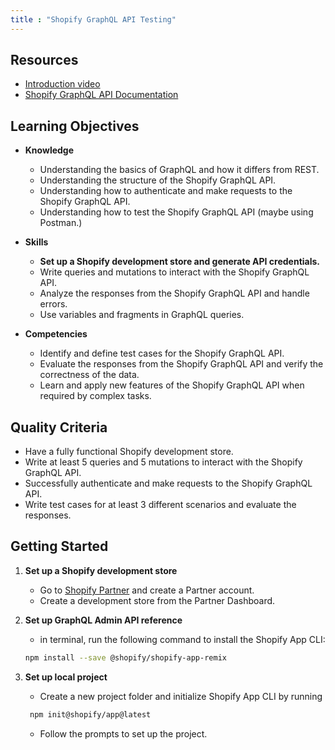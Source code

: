 ```yaml
---
title : "Shopify GraphQL API Testing"
---
```


## Resources

- [Introduction video](https://www.youtube.com/watch?v=Q68EXTH08vI)
- [Shopify GraphQL API Documentation](https://shopify.dev/docs/admin-api/graphql/reference)

## Learning Objectives

- **Knowledge**
  - Understanding the basics of GraphQL and how it differs from REST.
  - Understanding the structure of the Shopify GraphQL API.
  - Understanding how to authenticate and make requests to the Shopify GraphQL API.
  - Understanding how to test the Shopify GraphQL API (maybe using Postman.)

- **Skills**
  - **Set up a Shopify development store and generate API credentials.**
  - Write queries and mutations to interact with the Shopify GraphQL API.
  - Analyze the responses from the Shopify GraphQL API and handle errors.
  - Use variables and fragments in GraphQL queries.

- **Competencies**
  - Identify and define test cases for the Shopify GraphQL API.
  - Evaluate the responses from the Shopify GraphQL API and verify the correctness of the data.
  - Learn and apply new features of the Shopify GraphQL API when required by complex tasks.

## Quality Criteria

- Have a fully functional Shopify development store.
- Write at least 5 queries and 5 mutations to interact with the Shopify GraphQL API.
- Successfully authenticate and make requests to the Shopify GraphQL API.
- Write test cases for at least 3 different scenarios and evaluate the responses.

## Getting Started

1. **Set up a Shopify development store**
   - Go to [Shopify Partner](https://www.shopify.com/partners) and create a Partner account.
   - Create a development store from the Partner Dashboard.

2. **Set up GraphQL Admin API reference**
   - in terminal, run the following command to install the Shopify App CLI:

   ``` bash
   npm install --save @shopify/shopify-app-remix
   ```

3. **Set up local project**
   - Create a new project folder and initialize Shopify App CLI by running

   ``` bash
    npm init@shopify/app@latest
   ```

   - Follow the prompts to set up the project.
